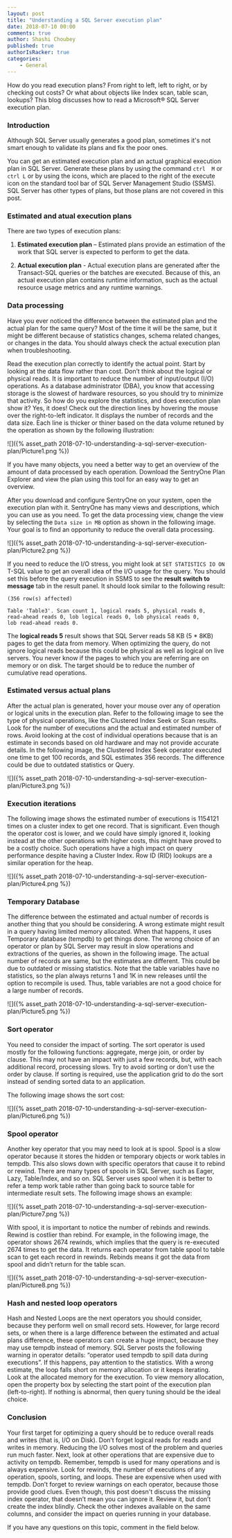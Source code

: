 ```yaml
---
layout: post
title: "Understanding a SQL Server execution plan"
date: 2018-07-10 00:00
comments: true
author: Shashi Choubey
published: true
authorIsRacker: true
categories:
    - General
---
```


How do you read execution plans? From right to left, left to right, or by
checking out costs? Or what about objects like Index scan, table scan, lookups?
This blog discusses how to read a Microsoft&reg; SQL Server execution plan.

<!-- more -->

### Introduction

Although SQL Server usually generates a good plan, sometimes it's not smart
enough to validate its plans and fix the poor ones.

You can get an estimated execution plan and an actual graphical execution plan
in SQL Server. Generate these plans by using the command ``ctrl  M`` or ``ctrl L``
or by using the icons, which are placed to the right of the execute icon on the
standard tool bar of SQL Server Management Studio (SSMS). SQL Server has other
types of plans, but those plans are not covered in this post.

### Estimated and atual execution plans

There are two types of execution plans:

1. **Estimated execution plan** – Estimated plans provide an estimation of the
work that SQL server is expected to perform to get the data.

2. **Actual execution plan** - Actual execution plans are generated after the
Transact-SQL queries or the batches are executed. Because of this, an actual
execution plan contains runtime information, such as the actual resource usage
metrics and any runtime warnings.

### Data processing

Have you ever noticed the difference between the estimated plan and the actual
plan for the same query? Most of the time it will be the same, but it might be
different because of statistics changes, schema related changes, or changes in
the data. You should always check the actual execution plan when troubleshooting.

Read the execution plan correctly to identify the actual point. Start by looking
at the data flow rather than cost. Don’t think about the logical or physical
reads. It is important to reduce the number of input/output (I/O) operations.
As a database administrator (DBA), you know that accessing storage is the slowest
of hardware resources, so you should try to minimize that activity. So how do
you explore the statistics, and does execution plan show it? Yes, it does!
Check out the direction lines by hovering the mouse over the right-to-left
indicator. It displays the number of records and the data size. Each line is
thicker or thiner based on the data volume retuned by the operation as shown by
the following illustration:

![]({% asset_path 2018-07-10-understanding-a-sql-server-execution-plan/Picture1.png %})

If you have many objects, you need a better way to get an overview of the amount
of data processed by each operation. Download the SentryOne Plan Explorer and
view the plan using this tool for an easy way to get an overview.

After you download and configure SentryOne on your system, open the execution
plan with it. SentryOne has many views and descriptions, which you can use as
you need. To get the data processing view, change the view by selecting the
``Data size in MB`` option as shown in the following image. Your goal is to find
an opportunity to reduce the overall data processing.

![]({% asset_path 2018-07-10-understanding-a-sql-server-execution-plan/Picture2.png %})

If you need to reduce the I/O stress, you might look at ``SET STATISTICS IO ON``
T-SQL value to get an overall idea of the I/O usage for the query. You should
set this before the query execution in SSMS to see the **result switch to message**
tab in the result panel. It should look similar to the following result:

    (356 row(s) affected)

    Table 'Table3'. Scan count 1, logical reads 5, physical reads 0,
    read-ahead reads 0, lob logical reads 0, lob physical reads 0,
    lob read-ahead reads 0.

The **logical reads 5** result shows that SQL Server reads 58 KB (5 * 8KB) pages
to get the data from memory. When optimizing the query, do not ignore logical
reads because this could be physical as well as logical on live servers. You
never know if the pages to which you are referring are on memory or on disk.
The target should be to reduce the number of cumulative read operations.

### Estimated versus actual plans

After the actual plan is generated, hover your mouse over any of operation or
logical units in the execution plan. Refer to the following image to see the type
of physical operations, like  the Clustered Index Seek or Scan results. Look for
the number of executions and the actual and estimated number of rows. Avoid
looking at the cost of individual operations because that is an estimate in
seconds based on old hardware and may not provide accurate details. In the
following image, the Clustered Index Seek operator executed one time to get
100 records, and SQL estimates 356 records. The difference could be due to
outdated statistics or Query.

![]({% asset_path 2018-07-10-understanding-a-sql-server-execution-plan/Picture3.png %})

### Execution iterations

The following image shows the estimated number of executions is 1154121 times
on a cluster index to get one record. That is significant. Even though the
operator cost is lower, and we could have simply ignored it, looking instead at
the other operations with higher costs, this might have proved to be a costly
choice. Such operations have a high impact on query performance despite having
a Cluster Index.  Row ID (RID) lookups are a similar operation for the heap.

![]({% asset_path 2018-07-10-understanding-a-sql-server-execution-plan/Picture4.png %})

### Temporary Database

The difference between the estimated and actual number of records is another
thing that you should be considering. A wrong estimate might result in a query
having limited memory allocated. When that happens, it uses Temporary database
(tempdb) to get things done. The wrong choice of an operator or plan by SQL Server
may result in slow operations and extractions of the queries, as shown in the
following image.  The actual number of records are same, but the estimates are
different. This could be due to outdated or missing statistics. Note that the table
variables have no statistics, so the plan always returns 1 and 1K in new releases
until the option to recompile is used. Thus, table variables are not a good choice
for a large number of records.

![]({% asset_path 2018-07-10-understanding-a-sql-server-execution-plan/Picture5.png %})

### Sort operator

You need to consider the impact of sorting. The sort operator is used mostly for
the following functions:  aggregate, merge join, or order by clause. This may
not have an impact with just a few records, but, with each additional record,
processing slows. Try to avoid sorting or don't use the order by clause. If
sorting is required, use the application grid to do the sort instead of sending
sorted data to an application.

The following image shows the sort cost:

![]({% asset_path 2018-07-10-understanding-a-sql-server-execution-plan/Picture6.png %})

### Spool operator

Another key operator that you may need to look at is spool. Spool is a slow
operator because it stores the hidden or temporary objects or work tables in
tempdb. This also slows down with specific operators that cause it to rebind
or rewind. There are many types of spools in SQL Server, such as Eager, Lazy,
Table/Index, and so on. SQL Server uses spool when it is better to refer a temp
work table rather than going back to source table for intermediate result sets.
The following image shows an example:

![]({% asset_path 2018-07-10-understanding-a-sql-server-execution-plan/Picture7.png %})

With spool, it is important to notice the number of rebinds and rewinds. Rewind
is costlier than rebind. For example, in the following image, the operator shows
2674 rewinds, which implies that the query is re-executed 2674 times to get the
data. It returns each operator from table spool to table scan to get each record
in rewinds. Rebinds means it got the data from spool and didn’t return for the
table scan.

![]({% asset_path 2018-07-10-understanding-a-sql-server-execution-plan/Picture8.png %})

### Hash and nested loop operators

Hash and Nested Loops are the next operators you should consider, because they
perform well on small record sets. However, for large record sets, or when there
is a large difference between the estimated and actual plans difference, these
operators can create a huge impact, because they may use tempdb instead of
memory. SQL Server posts the following warning in operator details: “operator
used tempdb to spill data during executions”. If this happens, pay attention to
the statistics. With a wrong estimate, the loop falls short on memory allocation
or it keeps iterating. Look at the allocated memory for the execution. To view
memory allocation, open the property box by selecting the start point of the
execution plan (left-to-right). If nothing is abnormal, then query tuning should
be the ideal choice.

### Conclusion

Your first target for optimizing a query should be to reduce overall reads and
writes (that is, I/O on Disk). Don’t forget logical reads for reads and writes
in memory. Reducing the I/O solves most of the problem and queries run much
faster. Next, look at other operations that are expensive due to activity on
tempdb. Remember, tempdb is used for many operations and is always expensive.
Look for rewinds, the number of executions of any operation, spools, sorting,
and loops. These are expensive when used with tempdb. Don’t forget to review
warnings on each operator, because those provide good clues. Even though, this
post doesn't discuss the missing index operator, that doesn’t mean you can
ignore it. Review it, but don’t create the index blindly. Check the other indexes
available on the same columns, and consider the impact on queries running in your
database.

If you have any questions on this topic, comment in the field below.
